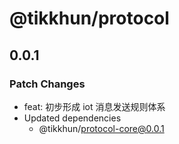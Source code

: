 # @tikkhun/protocol

## 0.0.1

### Patch Changes

- feat: 初步形成 iot 消息发送规则体系
- Updated dependencies
  - @tikkhun/protocol-core@0.0.1
